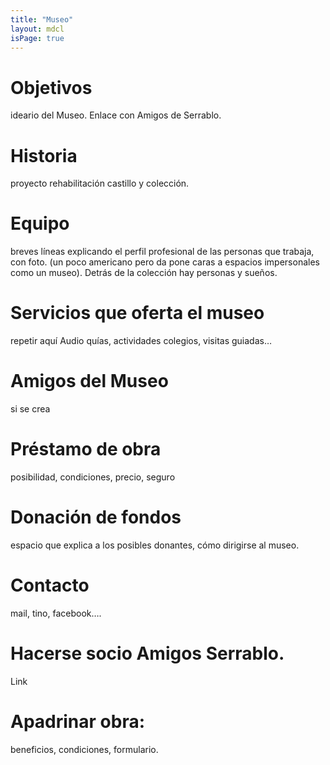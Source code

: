 ```yaml
---
title: "Museo"
layout: mdcl
isPage: true
---
```


# Objetivos 
ideario del Museo. Enlace con Amigos de Serrablo.
# Historia 
proyecto rehabilitación castillo y colección.
# Equipo 
breves líneas explicando el perfil profesional de las personas que trabaja, con foto. (un poco americano pero da pone caras a espacios impersonales como un museo). Detrás de la colección hay personas y sueños.
# Servicios que oferta el museo
repetir aquí Audio quías, actividades colegios, visitas guiadas…
# Amigos del Museo
si se crea 
# Préstamo de obra
posibilidad, condiciones, precio, seguro
# Donación de fondos 
espacio que explica a los posibles donantes, cómo dirigirse al museo.
# Contacto
mail, tino, facebook….
# Hacerse socio Amigos Serrablo.
Link
# Apadrinar obra: 
beneficios, condiciones, formulario.
